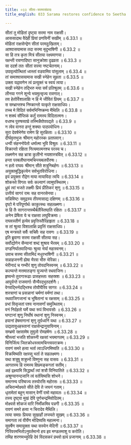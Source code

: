 ```yaml
---
title: ०३३ सीता-सरमासंवादः
title_english: 033 Sarama restores confidence to Seetha

---
```



सीतां तु मोहितां दृष्ट्वा सरमा नाम राक्षसी।  
आससादाथ वैदेहीं प्रियां प्रणयिनीं सखीम् ॥ 6.33.1 ॥   
मोहितां राक्षसेन्द्रेण सीतां परमदुःखिताम्।  
आश्वासयामास तदा सरमा मृदुभाषिणी ॥ 6.33.2 ॥   
सा हि तत्र कृता मित्रं सीतया रक्ष्यमाणया।  
रक्षन्ती रावणादिष्टा सानुक्रोशा दृढव्रता ॥ 6.33.3 ॥   
सा ददर्श ततः सीतां सरमा नष्टचेतनाम्।  
उपावृत्योत्थितां ध्वस्तां वडवामिव पांसुलाम् ॥ 6.33.4 ॥   
तां समाश्वासयामास सखी स्नेहेन सुव्रता ॥ 6.33.5 ॥   
उक्ता यद्रावणेन त्वं प्रत्युक्तं च स्वयं त्वया।  
सखी स्नेहेन तद्भिरु मया सर्वं प्रतिश्रुतम् ॥ 6.33.6 ॥   
लीनया गगने शून्ये भयमुत्सृज्य रावणात्।  
तव हेतोर्विशालाक्षि न हि मे जीवितं प्रियम् ॥ 6.33.7 ॥   
स सम्भ्रान्तश्च निष्क्रान्तो यत्कृते राक्षसाधिपः।  
तच्च मे विदितं सर्वमभिनिष्क्रम्य मैथिलि ॥ 6.33.8 ॥   
न शक्यं सौप्तिकं कर्तुं रामस्य विदितात्मनः।  
वधश्च पुरुषव्याघ्रे तस्मिन्नैवोपपद्यते ॥ 6.33.9 ॥   
न त्वेव वानरा हन्तुं शक्याः पादपयोधिनः।  
सुरा देवर्षभेणेव रामेण हि सुरक्षिताः ॥ 6.33.10 ॥   
दीर्घवृत्तभुजः श्रीमान् महोरस्कः प्रतापवान्।  
धन्वी संहननोपेतो धर्मात्मा भुवि विश्रुतः ॥ 6.33.11 ॥   
विक्रान्तो रक्षिता नित्यमात्मनश्च परस्य च।  
लक्ष्मणेन सह भ्रात्रा कुलीनो नयशास्त्रवित् ॥ 6.33.12 ॥   
हन्ता परबलौघानामचिन्त्यबलपौरुषः।  
न हतो राघवः श्रीमान् सीते शत्रुनिबर्हणः ॥ 6.33.13 ॥   
अयुक्तबुद्धिकृत्येन सर्वभूतविरोधिना।  
इयं प्रयुक्ता रौद्रेण माया मायाविदा त्वयि ॥ 6.33.14 ॥   
शोकस्ते विगतः सर्वः कल्याणं त्वामुपस्थितम्।  
ध्रुवं त्वां भजते लक्ष्मीः प्रियं प्रीतिकरं शृणु ॥ 6.33.15 ॥   
उत्तीर्य सागरं रामः सह वानरसेनया।  
सन्निविष्टः समुद्रस्य तीरमासाद्य दक्षिणम् ॥ 6.33.16 ॥   
दृष्टो मे परिपूर्णार्थः काकुत्स्थः सहलक्ष्मणः।  
स हि तैः सागरान्तस्थैर्बलैस्तिष्ठति रक्षितः ॥ 6.33.17 ॥   
अनेन प्रेषिता ये च राक्षसा लघुविक्रमाः।  
राघवस्तीर्ण इत्येव प्रवृत्तिस्तैरिहाहृता ॥ 6.33.18 ॥   
स तां श्रुत्वा विशालाक्षि प्रवृत्तिं राक्षसाधिपः।  
एष मन्त्रयते सर्वैः सचिवैः सह रावणः ॥ 6.33.19 ॥   
इति ब्रुवाणा सरमा राक्षसी सीतया सह।  
सर्वोद्योगेन सैन्यानां शब्दं शुश्राव भैरवम् ॥ 6.33.20 ॥   
दण्डनिर्घातवादिन्याः श्रुत्वा भेर्या महास्वनम्।  
उवाच सरमा सीतामिदं मधुरभाषिणी ॥ 6.33.21 ॥   
सन्नाहजननी ह्येषा भैरवा भीरु भेरिका।  
भेरीनादं च गम्भीरं शृणु तोयदनिस्वनम् ॥ 6.33.22 ॥   
कल्प्यन्ते मत्तमातङ्गा युज्यन्ते रथवाजिनः।  
हृष्यन्ते तुरागारूढाः प्रासहस्ताः सहस्रशः ॥ 6.33.23 ॥   
आपूर्यन्ते राजमार्गाः सैन्यैरद्भुतदर्शनैः।  
वेगवद्भिर्नदद्भिश्च तोयौघैरिव सागरः ॥ 6.33.24 ॥   
शस्त्राणां च प्रसन्नानां चर्मणां वर्मणां तथा।  
रथवाजिगजानां च भूषितानां च रक्षसाम् ॥ 6.33.25 ॥   
प्रभां विसृजतां पश्य नानावर्णां समुत्थिताम्।  
वनं निर्दहतो घर्मे यथा रूपं विभावसोः ॥ 6.33.26 ॥   
घण्टानां शृणु निर्घोषं रथानां शृणु निस्वनम्।  
हयानां हेषमाणानां शृणु तूर्यध्वनिं यथा ॥ 6.33.27 ॥   
उद्यतायुधहस्तानां राक्षसेन्द्रानुयायिनाम्।  
सम्भ्रमो रक्षसामेष तुमुलो रोमहर्षणः ॥ 6.33.28 ॥   
श्रीस्त्वां भजति शोकघ्नी रक्षसां भयमागतम् ॥ 6.33.29 ॥   
विनिर्जित्य जितक्रोधस्त्वामचिन्त्यपराक्रमः।  
रावणं समरे हत्वा भर्ता त्वाऽधिगमिष्यति ॥ 6.33.30 ॥   
विक्रमिष्यति रक्षस्सु भर्ता ते सहलक्ष्मणः।  
यथा शत्रुषु शत्रुघ्नो विष्णुना सह वासवः ॥ 6.33.31 ॥   
आगतस्य हि रामस्य क्षिप्रमङ्कगतां सतीम्।  
अहं द्रक्ष्यामि सिद्धार्थां त्वां शत्रौ विनिपातिते ॥ 6.33.32 ॥   
अश्रूण्यानन्दजानि त्वं वर्तयिष्यसि शोभने।  
समागम्य परिष्वज्य तस्योरसि महोरसः ॥ 6.33.33 ॥   
अचिरान्मोक्ष्यते सीते देवि ते जघनं गताम्।  
धृतामेतां बहून् मासान् वेणीं रामो महावलः ॥ 6.33.34 ॥   
तस्य दृष्ट्वा मुखं देवि पूर्णचन्द्रमिवोदितम्।  
मोक्ष्यसे शोकजं वारि निर्मोकमिव पन्नगी ॥ 6.33.35 ॥   
रावणं समरे हत्वा न चिरादेव मैथिलि।  
त्वया समग्रः प्रियया सुखार्हो लप्स्यते सुखम् ॥ 6.33.36 ॥   
समागता त्वं वीर्येण मोदिष्यसि महात्मना।  
सुवर्षेण समायुक्ता यथा सस्येन मेदिनी ॥ 6.33.37 ॥   
गिरिवरमभितोऽनुवर्तमानो हय इव मण्डलमाशु य करोति।  
तमिह शरणमभ्युपेहि देवं विदसकरं प्रभवो ह्ययं प्रजानाम् ॥ 6.33.38 ॥   